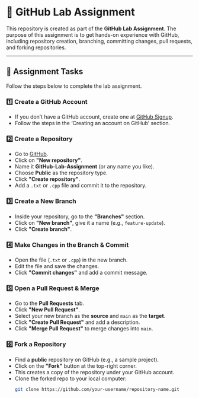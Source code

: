 # 🚀 GitHub Lab Assignment

This repository is created as part of the **GitHub Lab Assignment**. The purpose of this assignment is to get hands-on experience with GitHub, including repository creation, branching, committing changes, pull requests, and forking repositories.

---

## 📌 **Assignment Tasks**
Follow the steps below to complete the lab assignment.

### **1️⃣ Create a GitHub Account**
- If you don’t have a GitHub account, create one at [GitHub Signup](https://github.com/join).
- Follow the steps in the ‘Creating an account on GitHub’ section.

### **2️⃣ Create a Repository**
- Go to [GitHub](https://github.com).
- Click on **"New repository"**.
- Name it **GitHub-Lab-Assignment** (or any name you like).
- Choose **Public** as the repository type.
- Click **"Create repository"**.
- Add a `.txt` or `.cpp` file and commit it to the repository.

### **3️⃣ Create a New Branch**
- Inside your repository, go to the **"Branches"** section.
- Click on **"New branch"**, give it a name (e.g., `feature-update`).
- Click **"Create branch"**.

### **4️⃣ Make Changes in the Branch & Commit**
- Open the file (`.txt` or `.cpp`) in the new branch.
- Edit the file and save the changes.
- Click **"Commit changes"** and add a commit message.

### **5️⃣ Open a Pull Request & Merge**
- Go to the **Pull Requests** tab.
- Click **"New Pull Request"**.
- Select your new branch as the **source** and `main` as the **target**.
- Click **"Create Pull Request"** and add a description.
- Click **"Merge Pull Request"** to merge changes into `main`.

### **6️⃣ Fork a Repository**
- Find a **public** repository on GitHub (e.g., a sample project).
- Click on the **"Fork"** button at the top-right corner.
- This creates a copy of the repository under your GitHub account.
- Clone the forked repo to your local computer:
  ```sh
  git clone https://github.com/your-username/repository-name.git
